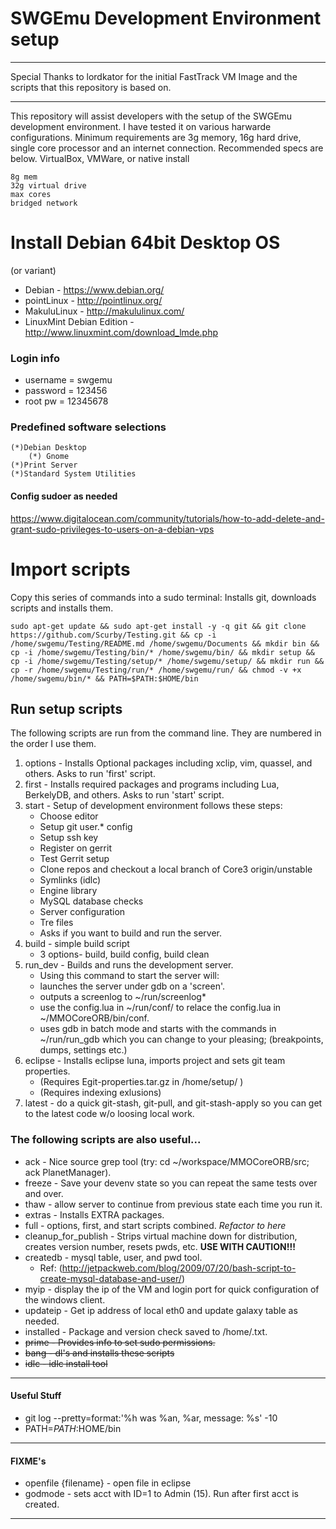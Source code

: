 # SWGEmu Development Environment setup

****************************************************************************************************************
Special Thanks to lordkator for the initial FastTrack VM Image and the scripts that this repository is based on. 
****************************************************************************************************************
This repository will assist developers with the setup of the SWGEmu development environment.  I have tested it on various harwarde configurations. Minimum requirements are 3g memory, 16g hard drive, single core processor and an internet connection. Recommended specs are below. 
VirtualBox, VMWare, or native install

	8g mem
	32g virtual drive
	max cores
	bridged network

# Install Debian 64bit Desktop OS 
(or variant)
* Debian - https://www.debian.org/
* pointLinux - http://pointlinux.org/
* MakuluLinux - http://makululinux.com/
* LinuxMint Debian Edition - http://www.linuxmint.com/download_lmde.php
 
### Login info
* username = swgemu
* password = 123456
* root pw = 12345678

### Predefined software selections

	(*)Debian Desktop
	    (*) Gnome
	(*)Print Server
	(*)Standard System Utilities
	
#### Config sudoer as needed 

https://www.digitalocean.com/community/tutorials/how-to-add-delete-and-grant-sudo-privileges-to-users-on-a-debian-vps

# Import scripts

Copy this series of commands into a sudo terminal: Installs git, downloads scripts and installs them.

	sudo apt-get update && sudo apt-get install -y -q git && git clone https://github.com/Scurby/Testing.git && cp -i /home/swgemu/Testing/README.md /home/swgemu/Documents && mkdir bin && cp -i /home/swgemu/Testing/bin/* /home/swgemu/bin/ && mkdir setup && cp -i /home/swgemu/Testing/setup/* /home/swgemu/setup/ && mkdir run && cp -r /home/swgemu/Testing/run/* /home/swgemu/run/ && chmod -v +x /home/swgemu/bin/* && PATH=$PATH:$HOME/bin

## Run setup scripts

The following scripts are run from the command line. They are numbered in the order I use them. 

1. options - Installs Optional packages including xclip, vim, quassel, and others. Asks to run 'first' script.
2. first - Installs required packages and programs including Lua, BerkelyDB, and others. Asks to run 'start' script.
3. start - Setup of development environment follows these steps:
   * Choose editor
   * Setup git user.* config
   * Setup ssh key
   * Register on gerrit
   * Test Gerrit setup
   * Clone repos and checkout a local branch of Core3 origin/unstable
   * Symlinks (idlc)
   * Engine library
   * MySQL database checks
   * Server configuration
   * Tre files
   * Asks if you want to build and run the server. 
4. build - simple build script
   * 3 options- build, build config, build clean
5. run_dev - Builds and runs the development server.
   * Using this command to start the server will: 
   * launches the server under gdb on a 'screen'.
   * outputs a screenlog to ~/run/screenlog*
   * use the config.lua in ~/run/conf/ to relace the config.lua in ~/MMOCoreORB/bin/conf.  
   * uses gdb in batch mode and starts with the commands  in ~/run/run_gdb which you can change to your pleasing; (breakpoints, dumps, settings etc.)
6. eclipse - Installs eclipse luna, imports project and sets git team properties.
   * (Requires Egit-properties.tar.gz in /home/setup/ )
   * (Requires indexing exlusions)
7. latest - do a quick git-stash, git-pull, and git-stash-apply so you can get to the latest code w/o loosing local work.

### The following scripts are also useful...
* ack - Nice source grep tool (try: cd ~/workspace/MMOCoreORB/src; ack PlanetManager).
* freeze - Save your devenv state so you can repeat the same tests over and over.
* thaw - allow server to continue from previous state each time you run it.
* extras - Installs EXTRA packages.
* full - options, first, and start scripts combined. *Refactor to here*
* cleanup_for_publish - Strips virtual machine down for distribution, creates version number, resets pwds, etc. **USE WITH CAUTION!!!**
* createdb - mysql table, user, and pwd tool.
  * Ref: (http://jetpackweb.com/blog/2009/07/20/bash-script-to-create-mysql-database-and-user/)
* myip -  display the ip of the VM and login port for quick configuration of the windows client.
* updateip - Get ip address of local eth0 and update galaxy table as needed.
* installed - Package and version check saved to /home/<file>.txt.
* ~~prime - Provides info to set sudo permissions.~~
* ~~bang - dl's and installs these scripts~~
* ~~idlc - idlc install tool~~


**************************************************************************************
#### Useful Stuff
* git log --pretty=format:'%h was %an, %ar, message: %s' -10
* PATH=$PATH:$HOME/bin

**************************************************************************************
#### FIXME's
* openfile {filename} - open file in eclipse
* godmode - sets acct with ID=1 to Admin (15). Run after first acct is created.

**************************************************************************************
